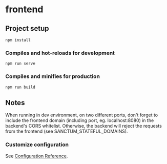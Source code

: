 # frontend

## Project setup
```
npm install
```

### Compiles and hot-reloads for development
```
npm run serve
```

### Compiles and minifies for production
```
npm run build
```

## Notes
When running in dev environment, on two different ports, don't forget to include the frontend domain (including port, eg. localhost:8080) in the backend's CORS whitelist. Otherwise, the backend will reject the requests from the frontend (see SANCTUM_STATEFUL_DOMAINS).




### Customize configuration
See [Configuration Reference](https://cli.vuejs.org/config/).
